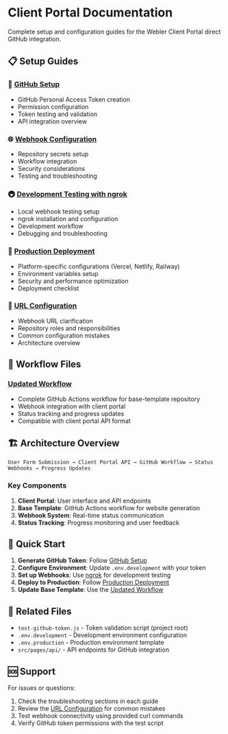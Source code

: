 # Client Portal Documentation

Complete setup and configuration guides for the Webler Client Portal direct GitHub integration.

## 📋 Setup Guides

### 🔑 [GitHub Setup](./GITHUB_SETUP.md)
- GitHub Personal Access Token creation
- Permission configuration
- Token testing and validation
- API integration overview

### 🌐 [Webhook Configuration](./WEBHOOK_SETUP.md)
- Repository secrets setup
- Workflow integration
- Security considerations
- Testing and troubleshooting

### 🚇 [Development Testing with ngrok](./NGROK_SETUP.md)
- Local webhook testing setup
- ngrok installation and configuration
- Development workflow
- Debugging and troubleshooting

### 🚀 [Production Deployment](./PRODUCTION_DEPLOYMENT.md)
- Platform-specific configurations (Vercel, Netlify, Railway)
- Environment variables setup
- Security and performance optimization
- Deployment checklist

### 📍 [URL Configuration](./URL_CONFIGURATION.md)
- Webhook URL clarification
- Repository roles and responsibilities
- Common configuration mistakes
- Architecture overview

## 🔧 Workflow Files

### [Updated Workflow](./updated-workflow.yml)
- Complete GitHub Actions workflow for base-template repository
- Webhook integration with client portal
- Status tracking and progress updates
- Compatible with client portal API format

## 🏗️ Architecture Overview

```
User Form Submission → Client Portal API → GitHub Workflow → Status Webhooks → Progress Updates
```

### Key Components

1. **Client Portal**: User interface and API endpoints
2. **Base Template**: GitHub Actions workflow for website generation
3. **Webhook System**: Real-time status communication
4. **Status Tracking**: Progress monitoring and user feedback

## 🚀 Quick Start

1. **Generate GitHub Token**: Follow [GitHub Setup](./GITHUB_SETUP.md)
2. **Configure Environment**: Update `.env.development` with your token
3. **Set up Webhooks**: Use [ngrok](./NGROK_SETUP.md) for development testing
4. **Deploy to Production**: Follow [Production Deployment](./PRODUCTION_DEPLOYMENT.md)
5. **Update Base Template**: Use the [Updated Workflow](./updated-workflow.yml)

## 🔗 Related Files

- `test-github-token.js` - Token validation script (project root)
- `.env.development` - Development environment configuration
- `.env.production` - Production environment template
- `src/pages/api/` - API endpoints for GitHub integration

## 🆘 Support

For issues or questions:
1. Check the troubleshooting sections in each guide
2. Review the [URL Configuration](./URL_CONFIGURATION.md) for common mistakes
3. Test webhook connectivity using provided curl commands
4. Verify GitHub token permissions with the test script